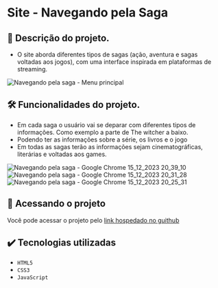 <h1>Site - Navegando pela Saga</h1>

## :pushpin: Descrição do projeto.

- O site aborda diferentes tipos de sagas (ação, aventura e sagas voltadas aos jogos), com uma interface inspirada em plataformas de streaming.

![Navegando pela saga - Menu principal](https://github.com/LucasPaulo001/site-avaliativo./assets/99549724/c875b2f3-ca97-41bb-9efe-08b7e2902c68)

## 🛠️ Funcionalidades do projeto.
- Em cada saga o usuário vai se deparar com diferentes tipos de informações. Como exemplo a parte de The witcher a baixo.
- Podendo ter as informações sobre a série, os livros e o jogo
- Em todas as sagas terão as informações sejam cinematográficas, literárias e voltadas aos games.

![Navegando pela saga - Google Chrome 15_12_2023 20_39_10](https://github.com/LucasPaulo001/site-avaliativo./assets/99549724/9a61f682-1ef2-49b1-8233-5f6d1eb8b374)
![Navegando pela saga - Google Chrome 15_12_2023 20_31_28](https://github.com/LucasPaulo001/site-avaliativo./assets/99549724/1207402e-4106-4f9d-b540-8c62e5741e2a)
![Navegando pela saga - Google Chrome 15_12_2023 20_25_31](https://github.com/LucasPaulo001/site-avaliativo./assets/99549724/ab54bb20-ad95-4b2f-a139-72b7dc8c9de5)

## 📁 Acessando o projeto
Você pode acessar o projeto pelo [link hospedado no guithub](https://lucaspaulo001.github.io/site-avaliativo./)

## ✔️ Tecnologias utilizadas

- ``HTML5``
- ``CSS3``
- ``JavaScript``

